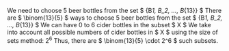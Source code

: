We need to choose 5 beer bottles from the set $ {B*1, B_2, ..., B*{13}} $
There are $ \binom{13}{5} $ ways to choose 5 beer bottles from the set $ {B*1, B_2, ..., B*{13}} $
We can have 0 to 6 cider bottles in the subset $ X $
We take into account all possible numbers of cider bottles in $ X $ using the size of sets method: $2^6$
Thus, there are $ \binom{13}{5} \cdot 2^6 $ such subsets.

